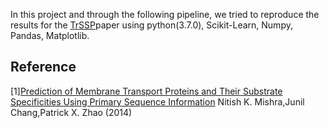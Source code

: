 In this project and through the following pipeline, we tried to reproduce the results for the [TrSSP]paper using python(3.7.0), Scikit-Learn, Numpy, Pandas, Matplotlib.

## Reference
[TrSSp]:https://journals.plos.org/plosone/article?id=10.1371/journal.pone.0100278
[1][Prediction of Membrane Transport Proteins and Their Substrate Specificities Using Primary Sequence Information](https://journals.plos.org/plosone/article?id=10.1371/journal.pone.0100278)
Nitish K. Mishra,Junil Chang,Patrick X. Zhao (2014)
